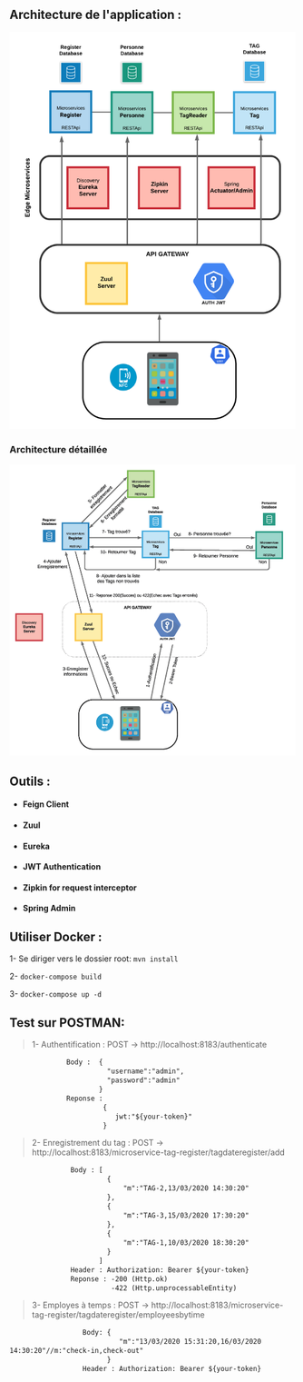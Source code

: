 ## Architecture de l'application : 

  ![Architecture](https://github.com/alilou1998/NFC_Architecture_Microservices/blob/master/NFC%20Microservices.png)
### Architecture détaillée
  ![Architecture détaillée](https://github.com/alilou1998/NFC_Architecture_Microservices/blob/master/NFC%20Microservices-Architecture%20detaillee.png)

## Outils :

- #### Feign Client
- #### Zuul 
- #### Eureka
- #### JWT Authentication
- #### Zipkin for request interceptor
- #### Spring Admin

## Utiliser Docker : 
  
  1- Se diriger vers le dossier root: `mvn install`

  2- `docker-compose build`

  3- `docker-compose up -d`

## Test sur POSTMAN: 

  > 1- Authentification : POST -> http://localhost:8183/authenticate

                  Body :  {
                            "username":"admin",
                            "password":"admin"
                          }
                  Reponse :
                           {
                              jwt:"${your-token}"
                           }

  > 2- Enregistrement du tag : POST -> http://localhost:8183/microservice-tag-register/tagdateregister/add

                   Body : [
                            {
                                "m":"TAG-2,13/03/2020 14:30:20"
                            },
                            {
                                "m":"TAG-3,15/03/2020 17:30:20"
                            },
                            {
                                "m":"TAG-1,10/03/2020 18:30:20"
                            }
                          ]
                   Header : Authorization: Bearer ${your-token} 
                   Reponse : -200 (Http.ok)
                             -422 (Http.unprocessableEntity)

  > 3- Employes à temps : POST -> http://localhost:8183/microservice-tag-register/tagdateregister/employeesbytime 

                      Body: {
                               "m":"13/03/2020 15:31:20,16/03/2020 14:30:20"//m:"check-in,check-out"
                            }
                      Header : Authorization: Bearer ${your-token} 


  
                        
                        
                        
